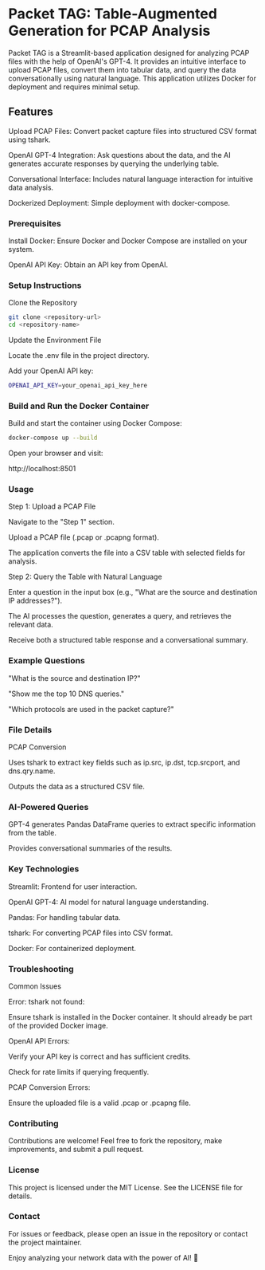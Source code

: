 # Packet TAG: Table-Augmented Generation for PCAP Analysis

Packet TAG is a Streamlit-based application designed for analyzing PCAP files with the help of OpenAI's GPT-4. It provides an intuitive interface to upload PCAP files, convert them into tabular data, and query the data conversationally using natural language. This application utilizes Docker for deployment and requires minimal setup.

## Features

Upload PCAP Files: Convert packet capture files into structured CSV format using tshark.

OpenAI GPT-4 Integration: Ask questions about the data, and the AI generates accurate responses by querying the underlying table.

Conversational Interface: Includes natural language interaction for intuitive data analysis.

Dockerized Deployment: Simple deployment with docker-compose.

### Prerequisites

Install Docker: Ensure Docker and Docker Compose are installed on your system.

OpenAI API Key: Obtain an API key from OpenAI.

### Setup Instructions

Clone the Repository
```bash
git clone <repository-url>
cd <repository-name>
```

Update the Environment File

Locate the .env file in the project directory.

Add your OpenAI API key:

```bash
OPENAI_API_KEY=your_openai_api_key_here
```

### Build and Run the Docker Container

Build and start the container using Docker Compose:

```bash
docker-compose up --build
```

Open your browser and visit:

http://localhost:8501

### Usage

Step 1: Upload a PCAP File

Navigate to the "Step 1" section.

Upload a PCAP file (.pcap or .pcapng format).

The application converts the file into a CSV table with selected fields for analysis.

Step 2: Query the Table with Natural Language

Enter a question in the input box (e.g., "What are the source and destination IP addresses?").

The AI processes the question, generates a query, and retrieves the relevant data.

Receive both a structured table response and a conversational summary.

### Example Questions

"What is the source and destination IP?"

"Show me the top 10 DNS queries."

"Which protocols are used in the packet capture?"

### File Details

PCAP Conversion

Uses tshark to extract key fields such as ip.src, ip.dst, tcp.srcport, and dns.qry.name.

Outputs the data as a structured CSV file.

### AI-Powered Queries

GPT-4 generates Pandas DataFrame queries to extract specific information from the table.

Provides conversational summaries of the results.

### Key Technologies

Streamlit: Frontend for user interaction.

OpenAI GPT-4: AI model for natural language understanding.

Pandas: For handling tabular data.

tshark: For converting PCAP files into CSV format.

Docker: For containerized deployment.

### Troubleshooting

Common Issues

Error: tshark not found:

Ensure tshark is installed in the Docker container. It should already be part of the provided Docker image.

OpenAI API Errors:

Verify your API key is correct and has sufficient credits.

Check for rate limits if querying frequently.

PCAP Conversion Errors:

Ensure the uploaded file is a valid .pcap or .pcapng file.

### Contributing

Contributions are welcome! Feel free to fork the repository, make improvements, and submit a pull request.

### License

This project is licensed under the MIT License. See the LICENSE file for details.

### Contact

For issues or feedback, please open an issue in the repository or contact the project maintainer.

Enjoy analyzing your network data with the power of AI! 🎉






